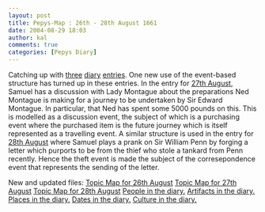 ```yaml
---
layout: post
title: Pepys-Map : 26th - 28th August 1661
date: 2004-08-29 18:03
author: kal
comments: true
categories: [Pepys Diary]
---
```

Catching up with <a href="http://www.pepysdiary.com/archive/1661/08/26/index.php">three</a> <a href="http://www.pepysdiary.com/archive/1661/08/27/index.php">diary</a> <a href="http://www.pepysdiary.com/archive/1661/08/28/index.php">entries</a>.
One new use of the event-based structure has turned up in these entries. In the entry for <a href="http://www.pepysdiary.com/archive/1661/08/27/index.php">27th August</a>, Samuel has a discussion with Lady Montague about the preparations Ned Montague is making for a journey to be undertaken by Sir Edward Montague. In particular, that Ned has spent some 5000 pounds on this. This is modelled as a discussion event, the subject of which is a purchasing event where the purchased item is the future journey which is itself represented as a travelling event.
A similar structure is used in the entry for <a href="http://www.pepysdiary.com/archive/1661/08/28/index.php">28th August</a> where Samuel plays a prank on Sir William Penn by forging a letter which purports to be from the thief who stole a tankard from Penn recently. Hence the theft event is made the subject of the corresepondence event that represents the sending of the letter.

<!--more-->
New and updated files:
<a href="http://www.techquila.com/blog/archives/16610826.ltm">Topic Map for 26th August</a>
<a href="http://www.techquila.com/blog/archives/16610827.ltm">Topic Map for 27th August</a>
<a href="http://www.techquila.com/blog/archives/16610828.ltm">Topic Map for 28th August</a>
<a href="http://www.techquila.com/blog/archives/pepys-diary-people.ltm">People in the diary.</a>
<a href="http://www.techquila.com/blog/archives/pepys-diary-artifacts.ltm">Artifacts in the diary.</a>
<a href="http://www.techquila.com/blog/archives/pepys-diary-places.ltm">Places in the diary.</a>
<a href="http://www.techquila.com/blog/archives/pepys-diary-dates.ltm">Dates in the diary.</a>
<a href="http://www.techquila.com/blog/archives/pepys-diary-culture.ltm">Culture in the diary.</a>

